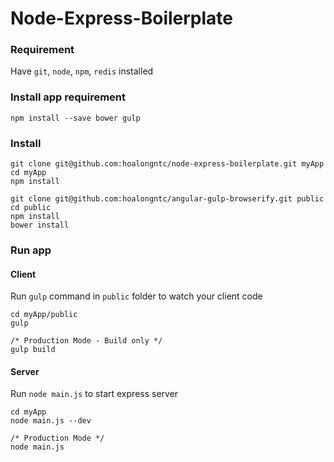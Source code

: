 Node-Express-Boilerplate
========================

### Requirement
Have `git`, `node`, `npm`, `redis` installed

### Install app requirement
```
npm install --save bower gulp
```

### Install
```
git clone git@github.com:hoalongntc/node-express-boilerplate.git myApp
cd myApp
npm install

git clone git@github.com:hoalongntc/angular-gulp-browserify.git public
cd public
npm install
bower install
```

### Run app

#### Client
Run `gulp` command in `public` folder to watch your client code
```
cd myApp/public
gulp

/* Production Mode - Build only */
gulp build
```

#### Server
Run `node main.js` to start express server
```
cd myApp
node main.js --dev

/* Production Mode */
node main.js
```